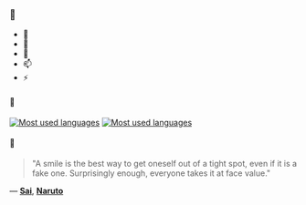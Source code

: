 ### 👋

- 🔭
- 🌱
- 💬
- 📫
- ⚡

#### 🧏

[![Most used languages](https://github-readme-stats-aynah.vercel.app/api/top-langs/?username=aynh&theme=solarized-dark&langs_count=6&layout=compact&hide_title=true)](https://github.com/anuraghazra/github-readme-stats#gh-dark-mode-only)
[![Most used languages](https://github-readme-stats-aynah.vercel.app/api/top-langs/?username=aynh&theme=solarized-light&langs_count=6&layout=compact&hide_title=true)](https://github.com/anuraghazra/github-readme-stats#gh-light-mode-only)

#### 💬

> "A smile is the best way to get oneself out of a tight spot, even if it is a fake one. Surprisingly enough, everyone takes it at face value."

&mdash; [**Sai**](https://myanimelist.net/character.php?q=Sai&cat=character), [**Naruto**](https://myanimelist.net/search/all?q=Naruto&cat=all)
